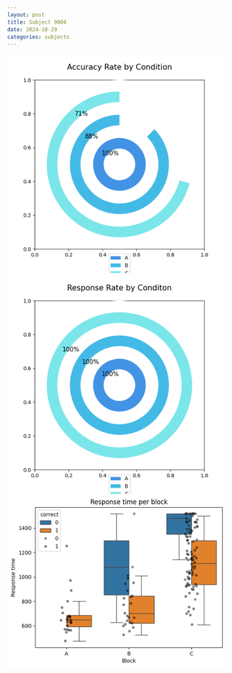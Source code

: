 ```yaml
---
layout: post
title: Subject 9004
date: 2024-10-29
categories: subjects
---
```


![](data/9004/run-1/9004_accuracy_rate.png)
![](data/9004/run-1/9004_response_rate.png)
![](data/9004/run-1/9004_rt.png)
